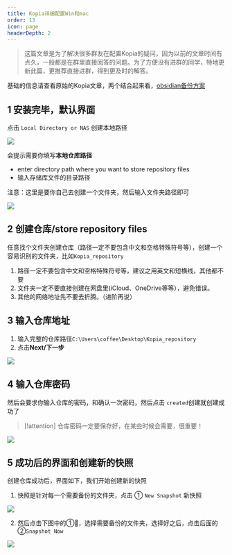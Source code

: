 ```yaml
---
title: Kopia详细配置Win和mac
order: 13
icon: page
headerDepth: 2
---
```

>这篇文章是为了解决很多群友在配置Kopia的疑问，因为以前的文章时间有点久，一般都是在群里直接回答的问题。为了方便没有进群的同学，特地更新此篇，更推荐直接进群，得到更及时的解答。

基础的信息请查看原始的Kopia文章，两个结合起来看，[obsidian备份方案](/zh/documentation/ob备份方案.md#_3-快照备份-kopiaul-推荐) 

## 1 安装完毕，默认界面

点击 `Local Directory or NAS` 创建本地路径

![](/assets/2024022213010432.png)

会提示需要你填写**本地仓库路径**

- enter directory path where you want to store repository files
- 输入存储库文件的目录路径

注意：这里是要你自己去创建一个文件夹，然后输入文件夹路径即可


![](/assets/2024022213010633.png)

## 2 创建仓库/store repository files

任意找个文件夹创建仓库（路径一定不要包含中文和空格特殊符号等），创建一个容易识别的文件夹，比如`Kopia_repository`

1. 路径一定不要包含中文和空格特殊符号等，建议之用英文和短横线，其他都不要
2. 文件夹一定不要直接创建在网盘里(iCloud、OneDrive等等），避免错误。
3. 其他的网络地址先不要去折腾。（进阶再说）

## 3 输入仓库地址

1. 输入完整的仓库路径`C:\Users\coffee\Desktop\Kopia_repository`
2. 点击**Next/下一步**

![](/assets/2024022213010740.png)
## 4 输入仓库密码

然后会要求你输入仓库的密码，和确认一次密码，然后点击 `created`创建就创建成功了

> [!attention]
> 仓库密码一定要保存好，在某些时候会需要，很重要！

![](/assets/2024022213010806.png)

## 5 成功后的界面和创建新的快照

创建仓库成功后，界面如下，我们开始创建新的快照

1. 快照是针对每一个需要备份的文件夹，点击 ① `New Snapshot` 新快照

![](/assets/2024022213010832.png)

2. 然后点击下图中的①📂，选择需要备份的文件夹，选择好之后，点击后面的 ②`Snapshot Now`

![](/assets/2024022213010843.png)

